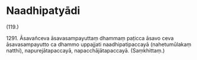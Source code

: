 # Naadhipatyādi

(119.)

1291\. Āsavañceva āsavasampayuttaṃ dhammaṃ paṭicca āsavo ceva āsavasampayutto ca dhammo uppajjati naadhipatipaccayā (nahetumūlakaṃ natthi), napurejātapaccayā, napacchājātapaccayā. (Saṃkhittaṃ.)

